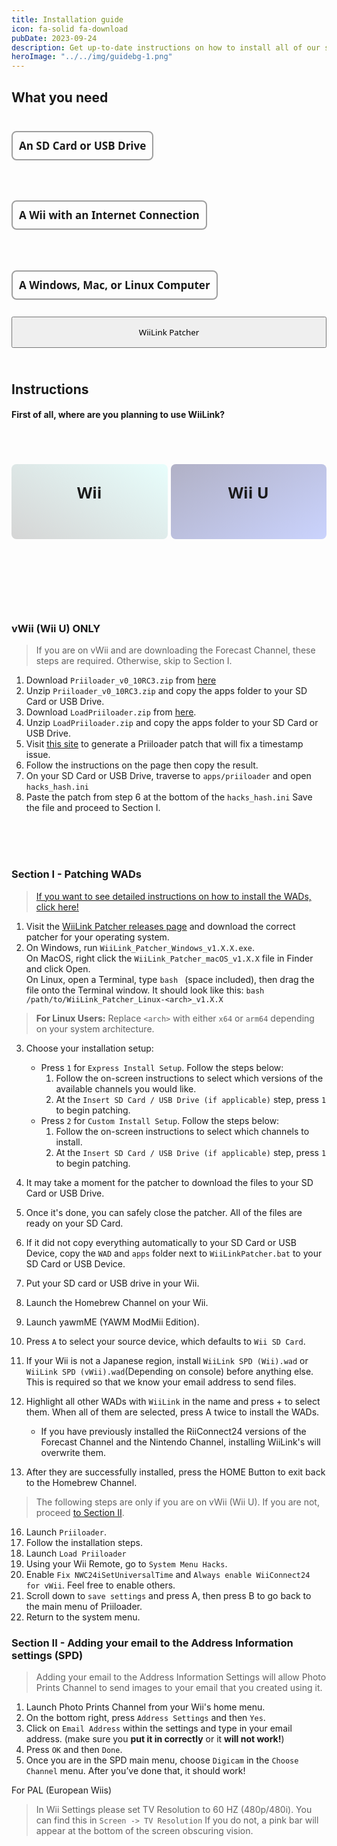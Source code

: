 ```yaml
---
title: Installation guide
icon: fa-solid fa-download
pubDate: 2023-09-24
description: Get up-to-date instructions on how to install all of our services!
heroImage: "../../img/guidebg-1.png"
---
```

## What you need

<div style="display:flex; gap:18px; flex-wrap:wrap; position:relative;"><h4 style="font-size:17px; font-family:system-ui; padding:10px; border:2px solid #00000060; border-radius:8px;"><i class="fa-solid fa-sd-card"></i> An SD Card or USB Drive</h4> <h4 style="font-size:17px; font-family:system-ui; padding:10px; border:2px solid #00000060; border-radius:8px;"><i class="fa-solid fa-globe"></i> A Wii with an Internet Connection</h4> <h4 style="font-size:17px; font-family:system-ui; padding:10px; border:2px solid #00000060; border-radius:8px;"><i class="fa-solid fa-desktop"></i> A Windows, Mac, or Linux Computer</h4></div>

<div style="width:100%; height:40px; margin-top:5px;  border-radius:8px;  position:relative;">
<a href="/"><button type="button" style="width:100%; height:50px;  font-family:system-ui;" class="btn1 btn btn-success"><i class="fa-solid fa-download"></i> WiiLink Patcher</button></a>
</div>
</br>
</br>

## Instructions
#### First of all, where are you planning to use WiiLink?
</br>

<div style="display:grid; grid-template-columns:repeat(auto-fit, minmax(200px, 1fr));  margin-bottom:100px; gap:5px; flex-wrap:wrap; position:relative;"><a href="#wii" style="text-decoration:none;"><h4 style="height:100px; font-size:25px; text-align:center; line-height:70px;  background: rgb(18,18,18);
background: linear-gradient(32deg, rgba(120,120,120,0.3) 0%, rgba(182,255,249,0.3) 100%); font-family:system-ui; padding:10px; border:0px solid #ffffff60; border-radius:8px;">Wii</h4></a> <a href="#vwii" style="text-decoration:none;"><h4 style="height:100px; font-size:25px; text-align:center;  background: rgb(18,18,18);
background: linear-gradient(147deg, rgba(0,0,70,0.3) 0%, rgba(85,115,255,0.3) 100%); line-height:70px; font-family:system-ui; padding:10px; border:0px solid #ffffff60; border-radius:8px;">Wii U</h4></a></div>

<div id="vwii"></div>

### vWii (Wii U) ONLY

> If you are on vWii and are downloading the Forecast Channel, these steps are required. Otherwise, skip to Section I.


1. Download `Priiloader_v0_10RC3.zip` from [here](https://github.com/DacoTaco/priiloader/releases/tag/0.10.0-RC3)
2. Unzip `Priiloader_v0_10RC3.zip` and copy the apps folder to your SD Card or USB Drive.
3. Download `LoadPriiloader.zip` from [here](https://cdn.discordapp.com/attachments/1078842520420765819/1131340628895219895/LoadPriiloader.zip).
4. Unzip `LoadPriiloader.zip` and copy the apps folder to your SD Card or USB Drive.
5. Visit [this site](https://garyodernichts.github.io/priiloader-patch-gen/) to generate a Priiloader patch that will fix a timestamp issue.
6. Follow the instructions on the page then copy the result.
7. On your SD Card or USB Drive, traverse to `apps/priiloader` and open `hacks_hash.ini`
8. Paste the patch from step 6 at the bottom of the `hacks_hash.ini` Save the file and proceed to Section I.
</br>
</br>
</br>

<div id="wii"></div>

### Section I - Patching WADs

> [If you want to see detailed instructions on how to install the WADs, click here!](YAWMModMiiEdition)


1. Visit the [WiiLink Patcher releases page](https://github.com/WiiLink24/WiiLink24-Patcher/releases) and download the correct patcher for your operating system.
2. On Windows, run `WiiLink_Patcher_Windows_v1.X.X.exe`. <br>
On MacOS, right click the `WiiLink_Patcher_macOS_v1.X.X` file in Finder and click Open. <br>
On Linux, open a Terminal, type `bash ` (space included), then drag the file onto the Terminal window. It should look like this: `bash /path/to/WiiLink_Patcher_Linux-<arch>_v1.X.X`

> **For Linux Users:** Replace `<arch>` with either `x64` or `arm64` depending on your system architecture.

3. Choose your installation setup:
    - Press `1` for `Express Install Setup`. Follow the steps below:
        1. Follow the on-screen instructions to select which versions of the available channels you would like.
        2. At the `Insert SD Card / USB Drive (if applicable)` step, press `1` to begin patching.
    - Press `2` for `Custom Install Setup`. Follow the steps below:
        1. Follow the on-screen instructions to select which channels to install.
        2. At the `Insert SD Card / USB Drive (if applicable)` step, press `1` to begin patching.
4. It may take a moment for the patcher to download the files to your SD Card or USB Drive.
5. Once it's done, you can safely close the patcher. All of the files are ready on your SD Card.
6. If it did not copy everything automatically to your SD Card or USB Device, copy the `WAD` and `apps` folder next to `WiiLinkPatcher.bat` to your SD Card or USB Device.
7. Put your SD card or USB drive in your Wii.
8. Launch the Homebrew Channel on your Wii.
9. Launch yawmME (YAWM ModMii Edition).
12. Press `A` to select your source device, which defaults to `Wii SD Card`.
13. If your Wii is not a Japanese region, install `WiiLink SPD (Wii).wad` or `WiiLink SPD (vWii).wad`(Depending on console) before anything else. This is required so that we know your email address to send files.
14. Highlight all other WADs with `WiiLink` in the name and press + to select them. When all of them are selected, press A twice to install the WADs.
    - If you have previously installed the RiiConnect24 versions of the Forecast Channel and the Nintendo Channel, installing WiiLink's will overwrite them.

15. After they are successfully installed, press the HOME Button to exit back to the Homebrew Channel.

> The following steps are only if you are on vWii (Wii U). If you are not, proceed [to Section II](#section-ii---adding-your-email-to-the-address-information-settings-spd).


16. Launch `Priiloader`.
17. Follow the installation steps.
17. Launch `Load Priiloader`
19. Using your Wii Remote, go to `System Menu Hacks`.
20. Enable `Fix NWC24iSetUniversalTime` and `Always enable WiiConnect24 for vWii`. Feel free to enable others.
21. Scroll down to `save settings` and press A, then press B to go back to the main menu of Priiloader.
22. Return to the system menu.

### Section II - Adding your email to the Address Information settings (SPD)

> Adding your email to the Address Information Settings will allow Photo Prints Channel to send images to your email that you created using it.

1. Launch Photo Prints Channel from your Wii's home menu.
2. On the bottom right, press `Address Settings` and then `Yes`.
3. Click on `Email Address` within the settings and type in your email address. (make sure you **put it in correctly** or it **will not work!**)
4. Press `OK` and then `Done`.
5. Once you are in the SPD main menu, choose `Digicam` in the `Choose Channel` menu. After you’ve done that, it should work!

For PAL (European Wiis)<br>
> In Wii Settings please set TV Resolution to 60 HZ (480p/480i). You can find this in `Screen -> TV Resolution` If you do not, a pink bar will appear at the bottom of the screen obscuring vision.

